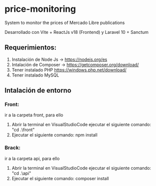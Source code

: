 # price-monitoring

System to monitor the prices of Mercado Libre publications

Desarrollado con Vite + ReactJs v18 (Frontend) y Laravel 10 + Sanctum 

## Requerimientos:
1) Instalación de Node Js -> https://nodejs.org/es
2) Intalación de Composer -> https://getcomposer.org/download/
3) Tener instalado PHP https://windows.php.net/download/
4) Tener instalado MySQL


## Intalación de entorno 
### Front:
ir a la carpeta front, para ello 
1) Abrir la terminal en VisualStudioCode ejecutar el siguiente comando:  "cd .\front"
2) Ejecutar el siguiente comando: npm install

### Brack:
ir a la carpeta api, para ello 
1) Abrir la terminal en VisualStudioCode ejecutar el siguiente comando:  "cd .\api"
2) Ejecutar el siguiente comando: composer install



